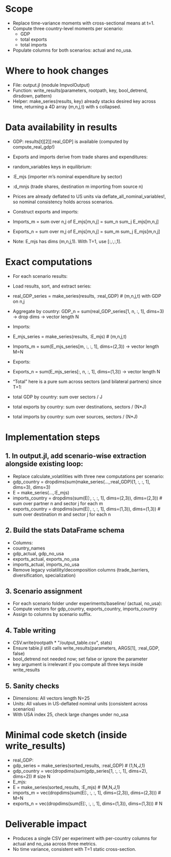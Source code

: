 # Scope

- Replace time-variance moments with cross-sectional means at t=1.
- Compute three country-level moments per scenario:
  - GDP
  - total exports
  - total imports
- Populate columns for both scenarios: actual and no_usa.

# Where to hook changes

- File: output.jl (module ImpvolOutput)
- Function: write_results(parameters, rootpath, key, bool_detrend, dirsdown, pattern)
- Helper: make_series(results, key) already stacks desired key across time, returning a 4D array (m,n,j,t) with s collapsed.

# Data availability in results

- GDP: results[t][2][:real_GDP] is available (computed by compute_real_gdp!)
- Exports and imports derive from trade shares and expenditures:
 - random_variables keys in equilibrium:
  - :E_mjs (importer m’s nominal expenditure by sector)
  - :d_mnjs (trade shares, destination m importing from source n)
  - Prices are already deflated to US units via deflate_all_nominal_variables!, so nominal consistency
  holds across scenarios.

- Construct exports and imports:
 - Imports_m = sum over n,j of E_mjs[m,n,j] = sum_n sum_j E_mjs[m,n,j]
 - Exports_n = sum over m,j of E_mjs[m,n,j] = sum_m sum_j E_mjs[m,n,j]
 - Note: E_mjs has dims (m,n,j,1). With T=1, use [:,:,:,1].


# Exact computations

- For each scenario results:
 - Load results, sort, and extract series:
  - real_GDP_series = make_series(results, :real_GDP)  # (m,n,j,t) with GDP on n,j
   - Aggregate by country: GDP_n = sum(real_GDP_series[1, n, :, 1], dims=3) → drop dims → vector
   length N

 - Imports:
  - E_mjs_series = make_series(results, :E_mjs)        # (m,n,j,t)
  - Imports_m = sum(E_mjs_series[m, :, :, 1], dims=(2,3)) → vector length M=N
 - Exports:
  - Exports_n = sum(E_mjs_series[:, n, :, 1], dims=(1,3)) → vector length N

- “Total” here is a pure sum across sectors (and bilateral partners) since T=1:
 - total GDP by country: sum over sectors / J
 - total exports by country: sum over destinations, sectors / (N*J)
 - total imports by country: sum over sources, sectors / (N*J)


# Implementation steps

## 1. In output.jl, add scenario-wise extraction alongside existing loop:

- Replace calculate_volatilities with three new computations per scenario:
 - gdp_country = dropdims(sum(make_series(…,:real_GDP)[1, :, :, 1], dims=3), dims=3)
 - E = make_series(…,:E_mjs)
 - imports_country = dropdims(sum(E[:, :, :, 1], dims=(2,3)), dims=(2,3))  # sum over partner n and sector j for each m
 - exports_country = dropdims(sum(E[:, :, :, 1], dims=(1,3)), dims=(1,3))  # sum over destination m and sector j for each n

## 2. Build the stats DataFrame schema

- Columns:
 - country_names
 - gdp_actual, gdp_no_usa
 - exports_actual, exports_no_usa
 - imports_actual, imports_no_usa
- Remove legacy volatility/decomposition columns (trade_barriers, diversification, specialization)

## 3. Scenario assignment

- For each scenario folder under experiments/baseline/ (actual, no_usa):
 - Compute vectors for gdp_country, exports_country, imports_country
 - Assign to columns by scenario suffix.


## 4. Table writing

- CSV.write(rootpath * "/output_table.csv", stats)
- Ensure table.jl still calls write_results(parameters, ARGS[1], :real_GDP, false)
 - bool_detrend not needed now; set false or ignore the parameter
 - key argument is irrelevant if you compute all three keys inside write_results


## 5. Sanity checks

- Dimensions: All vectors length N=25
- Units: All values in US-deflated nominal units (consistent across scenarios)
- With USA index 25, check large changes under no_usa


# Minimal code sketch (inside write_results)

- real_GDP:
 - gdp_series = make_series(sorted_results, :real_GDP)   # (1,N,J,1)
 - gdp_country = vec(dropdims(sum(gdp_series[1, :, :, 1], dims=2), dims=2))  # size N
- E_mjs:
 - E = make_series(sorted_results, :E_mjs)               # (M,N,J,1)
 - imports_m = vec(dropdims(sum(E[:, :, :, 1], dims=(2,3)), dims=(2,3)))     # M=N
 - exports_n = vec(dropdims(sum(E[:, :, :, 1], dims=(1,3)), dims=(1,3)))     # N


# Deliverable impact

- Produces a single CSV per experiment with per-country columns for actual and no_usa across three metrics.
- No time variance, consistent with T=1 static cross-section.